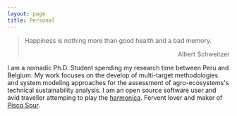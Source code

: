 ```yaml
---
layout: page
title: Personal
---
```


> Happiness is nothing more than good health and a bad memory.
> <div style="text-align: right"> Albert Schweitzer </div>

I am a nomadic Ph.D. Student spending my research time between Peru and Belgium. My work focuses on the develop of multi-target methodologies and system modeling approaches for the assessment of agro-ecosystems's technical sustainability analysis. I am an open source software user and avid traveller attemping to play the [harmonica](https://allaboutharmonicas.com/review-on-the-hohner-special-20-harmonica). Fervent lover and maker of [Pisco Sour](http://www.nytimes.com/2012/04/15/travel/enjoying-pisco-cocktails-in-lima-peru.html).
